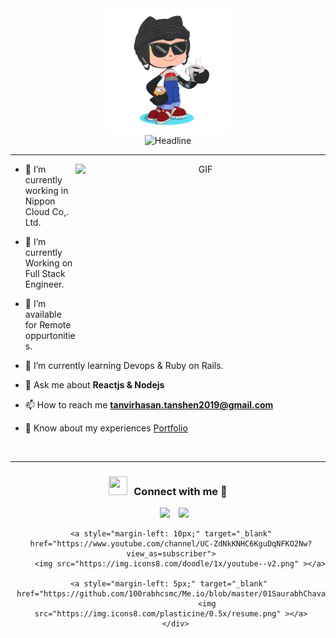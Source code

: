    <div>
    <div align=center>
        <img src="https://raw.githubusercontent.com/AhmedFathyDev/AhmedFathyDev/main/GitHub.png" alt="GitHub Octocat Drinking a Cup of Coffee" height="200">
    </div>
    <div align=center>
        <img src="https://readme-typing-svg.herokuapp.com?color=%236FDA44&size=32&center=true&vCenter=true&width=600&height=50&lines=Hi+there+I'm+Tanvir+Hasan+%F0%9F%91%8B;Computer+Science+Student;Full-Stack+Engineer;Problem+Solver;Open-Source+Enthusiast" alt="Headline" />
    </div>
   </div>
   
-----

<a target="_blank" align="center">
  <img align="right" top="500" height="300" width="400" alt="GIF" src="https://media.giphy.com/media/SWoSkN6DxTszqIKEqv/giphy.gif">
</a>


- 🔭 I’m currently working in Nippon Cloud Co,. Ltd.

- 🌱 I’m currently Working on Full Stack Engineer.

- 🤝 I’m available for Remote oppurtonities.

- 🌱 I’m currently learning Devops & Ruby on Rails.

- 💬 Ask me about **Reactjs & Nodejs**

- 📫 How to reach me **tanvirhasan.tanshen2019@gmail.com**

- 📄 Know about my experiences <a href="https://tanvir-hasan-tanshen.netlify.app/" target="blank">Portfolio</a>
<br/>

-----
<div>
<h3 align="center" > <img src="https://media.giphy.com/media/iY8CRBdQXODJSCERIr/giphy.gif" width="30" height="30" style="margin-right: 10px;">Connect with me 🤝 </h3>

<p align="center">

 <div align="center"  class="icons-social" style="margin-left: 10px;">
        <a style="margin-left: 10px;"  target="_blank" href="https://www.linkedin.com/in/saurabhmchavan/">
			<img src="https://img.icons8.com/doodle/40/000000/linkedin--v2.png"></a>
        <a style="margin-left: 10px;" target="_blank" href="https://github.com/100rabhcsmc">
		<img src="https://img.icons8.com/doodle/40/000000/github--v1.png"></a>
		
	<a style="margin-left: 10px;" target="_blank" href="https://www.youtube.com/channel/UC-ZdNkKNHC6KguDqNFKO2Nw?view_as=subscriber">
		<img src="https://img.icons8.com/doodle/1x/youtube--v2.png" ></a>
  
	<a style="margin-left: 5px;" target="_blank" 
    href="https://github.com/100rabhcsmc/Me.io/blob/master/01SaurabhChavanReactNativeResume.pdf">
					<img src="https://img.icons8.com/plasticine/0.5x/resume.png" ></a>
      </div>

</p>
</div>
